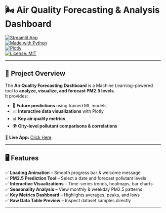 # 🌬️ Air Quality Forecasting & Analysis Dashboard  

[![Streamlit App](https://img.shields.io/badge/Streamlit-Deployed-brightgreen?logo=streamlit)](https://anshika09singh-pm2-5-forcasting-app-app-8c57yz.streamlit.app/)  
[![Made with Python](https://img.shields.io/badge/Python-3.9-blue?logo=python)](https://www.python.org/)  
[![Plotly](https://img.shields.io/badge/Plotly-Visualizations-1f77b4?logo=plotly)](https://plotly.com/python/)  
[![License: MIT](https://img.shields.io/badge/License-MIT-yellow.svg)](LICENSE)  

---

## 📌 Project Overview  
The **Air Quality Forecasting Dashboard** is a Machine Learning–powered tool to **analyze, visualize, and forecast PM2.5 levels**.  
It provides:  
- 🔮 **Future predictions** using trained ML models  
- 📈 **Interactive data visualizations** with Plotly  
- 📊 **Key air quality metrics**  
- 🌍 **City-level pollutant comparisons & correlations**  

🔗 **Live App:** [Click Here](https://anshika09singh-pm2-5-forcasting-app-app-8c57yz.streamlit.app/)  

---


## 🖥️ Features  

✅ **Loading Animation** – Smooth progress bar & welcome message  
✅ **PM2.5 Prediction Tool** – Select a date and forecast pollutant levels  
✅ **Interactive Visualizations** – Time-series trends, heatmaps, bar charts  
✅ **Seasonality Analysis** – View monthly & weekday PM2.5 patterns  
✅ **Key Metrics Dashboard** – Highlights averages, peaks, and lows  
✅ **Raw Data Table Preview** – Inspect dataset samples directly  

---

 

